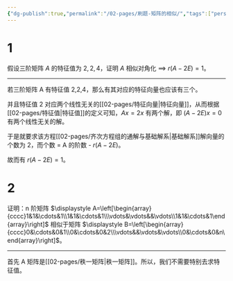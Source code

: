 ```yaml
---
{"dg-publish":true,"permalink":"/02-pages/刷题-矩阵的相似/","tags":["personal/blog","刷题","线性代数/特征值"]}
---
```


# 1
假设三阶矩阵 $A$ 的特征值为 $2,2,4$，证明 $A$ 相似对角化 $\displaystyle \implies$ $\displaystyle r(A-2E)=1$。

***
若三阶矩阵 A 有特征值 2,2,4，那么有其对应的特征向量也应该有三个。

并且特征值 2 对应两个线性无关的[[02-pages/特征向量\|特征向量]]，从而根据[[02-pages/特征值\|特征值]]的定义可知，$\displaystyle Ax=2x$ 有两个解，即 $\displaystyle (A-2E)x=0$ 有两个线性无关的解。

于是就要求该方程[[02-pages/齐次方程组的通解与基础解系\|基础解系]]解向量的个数为 2，而个数 = A 的阶数 - $\displaystyle r(A-2E)$。

故而有 $\displaystyle r(A-2E) = 1$。
# 2
证明：n 阶矩阵 $\displaystyle A=\left[\begin{array}{cccc}1&1&\cdots&1\\1&1&\cdots&1\\\vdots&\vdots&&\vdots\\1&1&\cdots&1\end{array}\right]$ 相似于矩阵 $\displaystyle B=\left[\begin{array}{cccc}0&\cdots&0&1\\0&\cdots&0&2\\\vdots&&\vdots&\vdots\\0&\cdots&0&n\end{array}\right]$。

***
首先 A 矩阵是[[02-pages/秩一矩阵\|秩一矩阵]]。所以，我们不需要特别去求特征值。